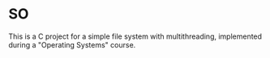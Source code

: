 # SO
This is a C project for a simple file system with multithreading, implemented during a "Operating Systems" course.
